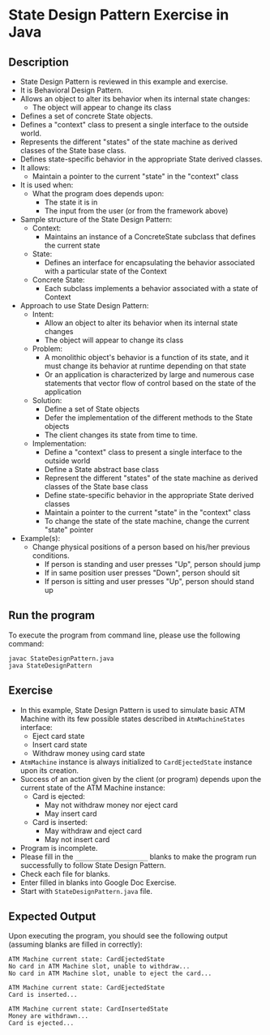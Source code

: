# State Design Pattern Exercise in Java

## Description
* State Design Pattern is reviewed in this example and exercise.
* It is Behavioral Design Pattern.
* Allows an object to alter its behavior when its internal state changes:
  * The object will appear to change its class
* Defines a set of concrete State objects.
* Defines a "context" class to present a single interface to the outside world.
* Represents the different "states" of the state machine as derived classes of the State base class.
* Defines state-specific behavior in the appropriate State derived classes.
* It allows:
  * Maintain a pointer to the current "state" in the "context" class
* It is used when:
  * What the program does depends upon:
    * The state it is in
    * The input from the user (or from the framework above)
* Sample structure of the State Design Pattern:
  * Context:
    * Maintains an instance of a ConcreteState subclass that defines the current state
  * State:
    * Defines an interface for encapsulating the behavior associated with a particular state of the Context
  * Concrete State:
    * Each subclass implements a behavior associated with a state of Context
* Approach to use State Design Pattern:
  * Intent:
    * Allow an object to alter its behavior when its internal state changes
    * The object will appear to change its class
  * Problem:
    * A monolithic object's behavior is a function of its state, and it must change its behavior at runtime depending on
    that state
    * Or an application is characterized by large and numerous case statements that vector flow of control based on the
    state of the application
  * Solution:
    * Define a set of State objects
    * Defer the implementation of the different methods to the State objects
    * The client changes its state from time to time.
  * Implementation:
    * Define a "context" class to present a single interface to the outside world
    * Define a State abstract base class
    * Represent the different "states" of the state machine as derived classes of the State base class
    * Define state-specific behavior in the appropriate State derived classes
    * Maintain a pointer to the current "state" in the "context" class
    * To change the state of the state machine, change the current "state" pointer
* Example(s):
  * Change physical positions of a person based on his/her previous conditions.
    * If person is standing and user presses "Up", person should jump
    * If in same position user presses "Down", person should sit
    * If person is sitting and user presses "Up", person should stand up

## Run the program
To execute the program from command line, please use the following command:

```
javac StateDesignPattern.java
java StateDesignPattern
```

## Exercise
* In this example, State Design Pattern is used to simulate basic ATM Machine with its few possible states described in
`AtmMachineStates` interface:
  * Eject card state
  * Insert card state
  * Withdraw money using card state
* `AtmMachine` instance is always initialized to `CardEjectedState` instance upon its creation.
* Success of an action given by the client (or program) depends upon the current state of the ATM Machine instance:
  * Card is ejected:
    * May not withdraw money nor eject card
    * May insert card
  * Card is inserted:
    * May withdraw and eject card
    * May not insert card
* Program is incomplete.
* Please fill in the `____________________`  blanks to make the program run successfully to follow State Design Pattern.
* Check each file for blanks.
* Enter filled in blanks into Google Doc Exercise.
* Start with `StateDesignPattern.java` file.

## Expected Output
Upon executing the program, you should see the following output (assuming blanks are filled in correctly):

```
ATM Machine current state: CardEjectedState
No card in ATM Machine slot, unable to withdraw...
No card in ATM Machine slot, unable to eject the card...

ATM Machine current state: CardEjectedState
Card is inserted...

ATM Machine current state: CardInsertedState
Money are withdrawn...
Card is ejected...
```
